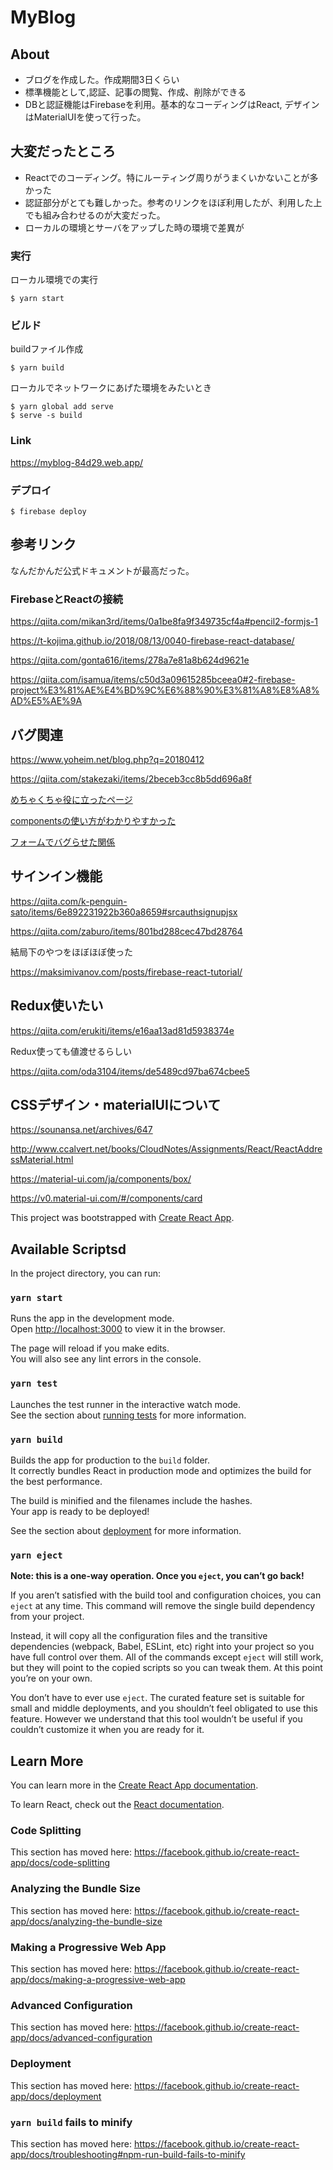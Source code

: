 # MyBlog
## About
- ブログを作成した。作成期間3日くらい
- 標準機能として,認証、記事の閲覧、作成、削除ができる
-  DBと認証機能はFirebaseを利用。基本的なコーディングはReact, デザインはMaterialUIを使って行った。

## 大変だったところ
- Reactでのコーディング。特にルーティング周りがうまくいかないことが多かった
- 認証部分がとても難しかった。参考のリンクをほぼ利用したが、利用した上でも組み合わせるのが大変だった。
- ローカルの環境とサーバをアップした時の環境で差異が

### 実行
ローカル環境での実行
```
$ yarn start
```

### ビルド
buildファイル作成
```
$ yarn build
```
ローカルでネットワークにあげた環境をみたいとき
```
$ yarn global add serve
$ serve -s build
```

### Link

https://myblog-84d29.web.app/

### デプロイ
```
$ firebase deploy
```

## 参考リンク
なんだかんだ公式ドキュメントが最高だった。

### FirebaseとReactの接続
https://qiita.com/mikan3rd/items/0a1be8fa9f349735cf4a#pencil2-formjs-1

https://t-kojima.github.io/2018/08/13/0040-firebase-react-database/

https://qiita.com/gonta616/items/278a7e81a8b624d9621e

https://qiita.com/isamua/items/c50d3a09615285bceea0#2-firebase-project%E3%81%AE%E4%BD%9C%E6%88%90%E3%81%A8%E8%A8%AD%E5%AE%9A

## バグ関連
https://www.yoheim.net/blog.php?q=20180412

https://qiita.com/stakezaki/items/2beceb3cc8b5dd696a8f

[めちゃくちゃ役に立ったページ](https://qiita.com/stakezaki/items/2beceb3cc8b5dd696a8f)

[componentsの使い方がわかりやすかった](https://qiita.com/sekikawa_a/items/8ab70f457ef73871419f)

[フォームでバグらせた関係](https://qiita.com/koba04/items/40cc217ab925ef651113)

## サインイン機能
https://qiita.com/k-penguin-sato/items/6e892231922b360a8659#srcauthsignupjsx

https://qiita.com/zaburo/items/801bd288cec47bd28764

結局下のやつをほぼほぼ使った

https://maksimivanov.com/posts/firebase-react-tutorial/

## Redux使いたい

https://qiita.com/erukiti/items/e16aa13ad81d5938374e

Redux使っても値渡せるらしい

https://qiita.com/oda3104/items/de5489cd97ba674cbee5

## CSSデザイン・materialUIについて
https://sounansa.net/archives/647

http://www.ccalvert.net/books/CloudNotes/Assignments/React/ReactAddressMaterial.html

https://material-ui.com/ja/components/box/

https://v0.material-ui.com/#/components/card


This project was bootstrapped with [Create React App](https://github.com/facebook/create-react-app).

## Available Scriptsd

In the project directory, you can run:

### `yarn start`

Runs the app in the development mode.<br />
Open [http://localhost:3000](http://localhost:3000) to view it in the browser.

The page will reload if you make edits.<br />
You will also see any lint errors in the console.

### `yarn test`

Launches the test runner in the interactive watch mode.<br />
See the section about [running tests](https://facebook.github.io/create-react-app/docs/running-tests) for more information.

### `yarn build`

Builds the app for production to the `build` folder.<br />
It correctly bundles React in production mode and optimizes the build for the best performance.

The build is minified and the filenames include the hashes.<br />
Your app is ready to be deployed!

See the section about [deployment](https://facebook.github.io/create-react-app/docs/deployment) for more information.

### `yarn eject`

**Note: this is a one-way operation. Once you `eject`, you can’t go back!**

If you aren’t satisfied with the build tool and configuration choices, you can `eject` at any time. This command will remove the single build dependency from your project.

Instead, it will copy all the configuration files and the transitive dependencies (webpack, Babel, ESLint, etc) right into your project so you have full control over them. All of the commands except `eject` will still work, but they will point to the copied scripts so you can tweak them. At this point you’re on your own.

You don’t have to ever use `eject`. The curated feature set is suitable for small and middle deployments, and you shouldn’t feel obligated to use this feature. However we understand that this tool wouldn’t be useful if you couldn’t customize it when you are ready for it.

## Learn More

You can learn more in the [Create React App documentation](https://facebook.github.io/create-react-app/docs/getting-started).

To learn React, check out the [React documentation](https://reactjs.org/).

### Code Splitting

This section has moved here: https://facebook.github.io/create-react-app/docs/code-splitting

### Analyzing the Bundle Size

This section has moved here: https://facebook.github.io/create-react-app/docs/analyzing-the-bundle-size

### Making a Progressive Web App

This section has moved here: https://facebook.github.io/create-react-app/docs/making-a-progressive-web-app

### Advanced Configuration

This section has moved here: https://facebook.github.io/create-react-app/docs/advanced-configuration

### Deployment

This section has moved here: https://facebook.github.io/create-react-app/docs/deployment

### `yarn build` fails to minify

This section has moved here: https://facebook.github.io/create-react-app/docs/troubleshooting#npm-run-build-fails-to-minify
